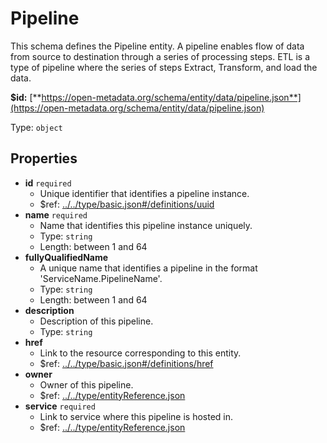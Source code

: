 # Pipeline

This schema defines the Pipeline entity. A pipeline enables flow of data from source to destination through a series of processing steps. ETL is a type of pipeline where the series of steps Extract, Transform, and load the data.

**$id:** [**https://open-metadata.org/schema/entity/data/pipeline.json**](https://open-metadata.org/schema/entity/data/pipeline.json)

Type: `object`

## Properties

* **id** `required`
  * Unique identifier that identifies a pipeline instance.
  * $ref: [../../type/basic.json\#/definitions/uuid](../types/basic.md#types-definitions-in-this-schema)
* **name** `required`
  * Name that identifies this pipeline instance uniquely.
  * Type: `string`
  * Length: between 1 and 64
* **fullyQualifiedName**
  * A unique name that identifies a pipeline in the format 'ServiceName.PipelineName'.
  * Type: `string`
  * Length: between 1 and 64
* **description**
  * Description of this pipeline.
  * Type: `string`
* **href**
  * Link to the resource corresponding to this entity.
  * $ref: [../../type/basic.json\#/definitions/href](../types/basic.md#types-definitions-in-this-schema)
* **owner**
  * Owner of this pipeline.
  * $ref: [../../type/entityReference.json](../types/entity-reference.md)
* **service** `required`
  * Link to service where this pipeline is hosted in.
  * $ref: [../../type/entityReference.json](../types/entity-reference.md)

